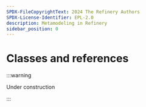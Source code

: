 ```yaml
---
SPDX-FileCopyrightText: 2024 The Refinery Authors
SPDX-License-Identifier: EPL-2.0
description: Metamodeling in Refinery
sidebar_position: 0
---
```


# Classes and references

:::warning

Under construction

:::
